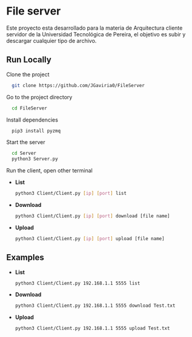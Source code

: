 
# File server

Este proyecto esta desarrollado para la materia de Arquitectura cliente servidor de la Universidad Tecnológica de Pereira, el objetivo es subir y descargar cualquier tipo de archivo. 


## Run Locally

Clone the project

```bash
  git clone https://github.com/JGaviria0/FileServer
```

Go to the project directory

```bash
  cd FileServer
```

Install dependencies

```bash
  pip3 install pyzmq
```

Start the server

```bash
  cd Server
  python3 Server.py
```

Run the client, open other terminal

- **List**
    ```bash
    python3 Client/Client.py [ip] [port] list 
    ```

- **Download**
    ```bash
    python3 Client/Client.py [ip] [port] download [file name] 
    ```

- **Upload**
    ```bash
    python3 Client/Client.py [ip] [port] upload [file name] 
    ```



## Examples

- **List**
    ```bash
    python3 Client/Client.py 192.168.1.1 5555 list 
    ```

- **Download**
    ```bash
    python3 Client/Client.py 192.168.1.1 5555 download Test.txt
    ```

- **Upload**
    ```bash
    python3 Client/Client.py 192.168.1.1 5555 upload Test.txt
    ```

